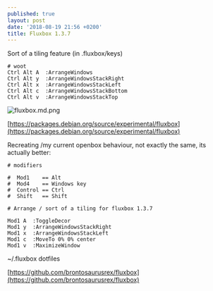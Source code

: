 ```yaml
---
published: true
layout: post
date: '2018-08-19 21:56 +0200'
title: Fluxbox 1.3.7
---
```

Sort of a tiling feature (in .fluxbox/keys)

    # woot
    Ctrl Alt A  :ArrangeWindows
    Ctrl Alt y  :ArrangeWindowsStackRight
    Ctrl Alt x  :ArrangeWindowsStackLeft
    Ctrl Alt c  :ArrangeWindowsStackBottom
    Ctrl Alt v  :ArrangeWindowsStackTop
    
![fluxbox.md.png](https://images.weserv.nl/?url=https://i.imgur.com/bRWwjrF.png)

[https://packages.debian.org/source/experimental/fluxbox](https://packages.debian.org/source/experimental/fluxbox)

Recreating /my current openbox behaviour, not exactly the same, its actually better:

    # modifiers

    #  Mod1    == Alt
    #  Mod4    == Windows key
    #  Control == Ctrl
    #  Shift   == Shift

    # Arrange / sort of a tiling for fluxbox 1.3.7

    Mod1 A  :ToggleDecor
    Mod1 y  :ArrangeWindowsStackRight
    Mod1 x  :ArrangeWindowsStackLeft
    Mod1 c  :MoveTo 0% 0% center
    Mod1 v  :MaximizeWindow

~/.fluxbox dotfiles

[https://github.com/brontosaurusrex/fluxbox](https://github.com/brontosaurusrex/fluxbox)
